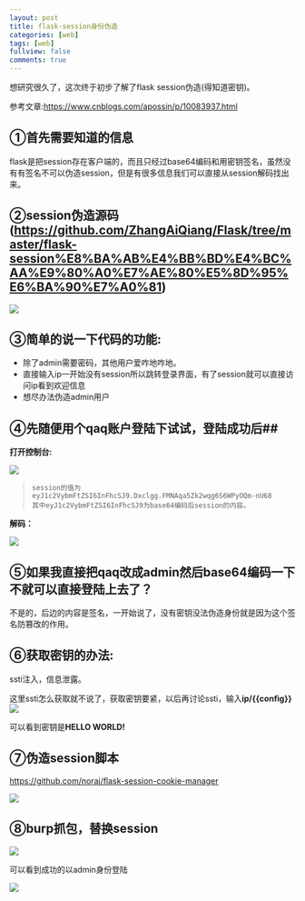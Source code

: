 ```yaml
---
layout: post
title: flask-session身份伪造
categories: [web]
tags: [web]
fullview: false
comments: true
---
```


想研究很久了，这次终于初步了解了flask session伪造(得知道密钥)。  

参考文章:https://www.cnblogs.com/apossin/p/10083937.html  

## ①首先需要知道的信息   

flask是把session存在客户端的，而且只经过base64编码和用密钥签名，虽然没有有签名不可以伪造session，但是有很多信息我们可以直接从session解码找出来。  

## ②session伪造源码(https://github.com/ZhangAiQiang/Flask/tree/master/flask-session%E8%BA%AB%E4%BB%BD%E4%BC%AA%E9%80%A0%E7%AE%80%E5%8D%95%E6%BA%90%E7%A0%81)  ##


![](https://i.imgur.com/yGUkmP0.png)    

## ③简单的说一下代码的功能: ##  




- 除了admin需要密码，其他用户爱咋地咋地。
- 直接输入ip一开始没有session所以跳转登录界面，有了session就可以直接访问ip看到欢迎信息
- 想尽办法伪造admin用户  

## ④先随便用个qaq账户登陆下试试，登陆成功后##
    
**打开控制台:**  

![](https://i.imgur.com/jy5yv3T.png)

>     session的值为eyJ1c2VybmFtZSI6InFhcSJ9.Dxclgg.FMNAqa5Zk2wqg6S6WPyOQm-nU68  
>     其中eyJ1c2VybmFtZSI6InFhcSJ9为base64编码后session的内容。  

**解码：**  
 
![](https://i.imgur.com/S1h2W1v.png)  

## ⑤如果我直接把qaq改成admin然后base64编码一下不就可以直接登陆上去了？   

不是的，后边的内容是签名，一开始说了，没有密钥没法伪造身份就是因为这个签名防篡改的作用。  

## ⑥获取密钥的办法:   
ssti注入，信息泄露。  

这里ssti怎么获取就不说了，获取密钥要紧，以后再讨论ssti，输入**ip/{{config}}**  
![](https://i.imgur.com/wSZi5T1.png)  

可以看到密钥是**HELLO WORLD!**  

## ⑦伪造session脚本   ##
https://github.com/noraj/flask-session-cookie-manager    

![](https://i.imgur.com/vsjGbYc.png)  

## ⑧burp抓包，替换session   ##
  

![](https://i.imgur.com/CH1mE76.png)  

可以看到成功的以admin身份登陆  

![](https://i.imgur.com/CWKOd8E.png)